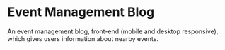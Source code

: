 # Event Management Blog
An event management blog, front-end (mobile and desktop responsive), which gives users information about nearby events.
